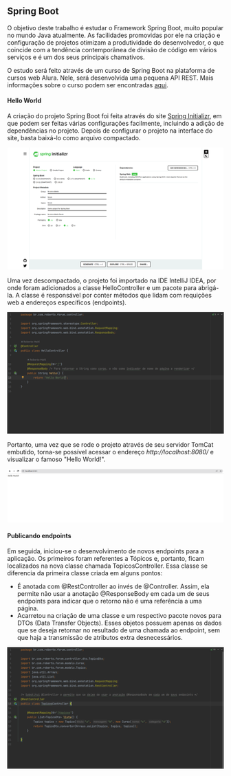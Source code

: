 <h2>Spring Boot</h2>
<p>
O objetivo deste trabalho é estudar o Framework Spring Boot, muito popular no mundo Java atualmente. As facilidades promovidas por ele na criação e configuração de projetos otimizam a produtividade do desenvolvedor, o que coincide com a tendência contemporânea de divisão de código em vários serviços e é um dos seus principais chamativos.
</p>
<p>
  O estudo será feito através de um curso de Spring Boot na plataforma de cursos web Alura. Nele, será desenvolvida uma pequena API REST. Mais informações sobre o curso podem ser encontradas <a href="https://cursos.alura.com.br/course/spring-boot-api-rest" target="_blank">aqui</a>.
</p>
<h4>Hello World</h4>
<p>
A criação do projeto Spring Boot foi feita através do site <a href="https://start.spring.io/" target="_blank">Spring Initializr</a>, em que podem ser feitas várias configurações facilmente, incluindo a adição de dependências no projeto. Depois de configurar o projeto na interface do site, basta baixá-lo como arquivo compactado.
</p>
  <img src="/screenshots/initializr.png"/>
<p>
Uma vez descompactado, o projeto foi importado na IDE IntelliJ IDEA, por onde foram adicionados a classe HelloController e um pacote para abrigá-la. A classe é responsável por conter métodos que lidam com requições web a endereços específicos (endpoints). 
</p>
  <img src="/screenshots/helloController.png"/>
<p>
  Portanto, uma vez que se rode o projeto através de seu servidor TomCat embutido, torna-se possível acessar o endereço <i>http://localhost:8080/</i> e visualizar o famoso "Hello World!".
 </p>
  <img src="/screenshots/helloWorld.png"/>
<h4>Publicando endpoints</h4>
<p>
   Em seguida, iniciou-se o desenvolvimento de novos endpoints para a aplicação. Os primeiros foram referentes a Tópicos e, portanto, ficam localizados na nova classe chamada TopicosController. Essa classe se diferencia da primeira classe criada em alguns pontos:
</p>
<ul>
  <li>É anotada com @RestController ao invés de @Controller. Assim, ela permite não usar a anotação @ResponseBody em cada um de seus endpoints para indicar que o retorno não é uma referência a uma página.</li>
  <li>Acarretou na criação de uma classe e um respectivo pacote novos para DTOs (Data Transfer Objects). Esses objetos possuem apenas os dados que se deseja retornar no resultado de uma chamada ao endpoint, sem que haja a transmissão de atributos extra desnecessários.</li>
</ul>
<img src="/screenshots/topicosController1.png"/>
